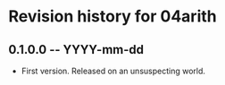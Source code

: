 # Revision history for 04arith

## 0.1.0.0 -- YYYY-mm-dd

* First version. Released on an unsuspecting world.
